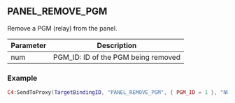 ## PANEL\_REMOVE\_PGM

Remove a PGM (relay) from the panel.


| Parameter | Description |
| --- | --- |
| num | PGM\_ID: ID of the PGM being removed |


### Example

```lua
C4:SendToProxy(TargetBindingID, "PANEL_REMOVE_PGM", { PGM_ID = 1 }, "NOTIFY")
```
